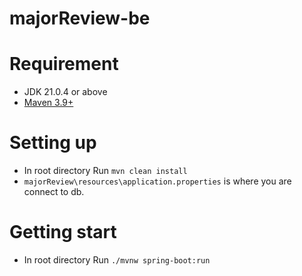 # majorReview-be

# Requirement
- JDK 21.0.4 or above
- [Maven 3.9+](https://maven.apache.org/download.cgi)

# Setting up
-  In root directory Run `mvn clean install`
- `majorReview\resources\application.properties` is where you are connect to db.

# Getting start
-  In root directory Run `./mvnw spring-boot:run`
